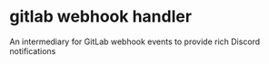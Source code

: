 # gitlab webhook handler
 An intermediary for GitLab webhook events to provide rich Discord notifications
